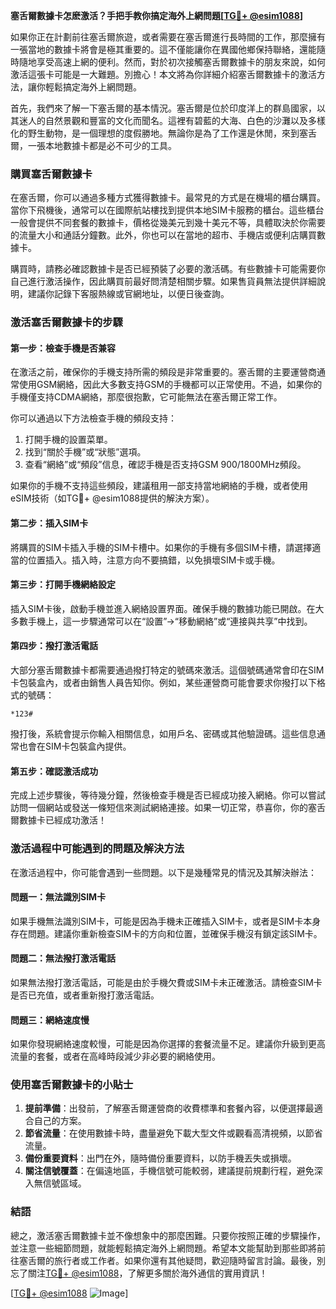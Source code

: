 **塞舌爾數據卡怎麽激活？手把手教你搞定海外上網問題[[TG💪+ @esim1088](https://t.me/s/esim1088)]**

如果你正在計劃前往塞舌爾旅遊，或者需要在塞舌爾進行長時間的工作，那麼擁有一張當地的數據卡將會是極其重要的。這不僅能讓你在異國他鄉保持聯絡，還能隨時隨地享受高速上網的便利。然而，對於初次接觸塞舌爾數據卡的朋友來說，如何激活這張卡可能是一大難題。別擔心！本文將為你詳細介紹塞舌爾數據卡的激活方法，讓你輕鬆搞定海外上網問題。

首先，我們來了解一下塞舌爾的基本情況。塞舌爾是位於印度洋上的群島國家，以其迷人的自然景觀和豐富的文化而聞名。這裡有碧藍的大海、白色的沙灘以及多樣化的野生動物，是一個理想的度假勝地。無論你是為了工作還是休閒，來到塞舌爾，一張本地數據卡都是必不可少的工具。

### **購買塞舌爾數據卡**

在塞舌爾，你可以通過多種方式獲得數據卡。最常見的方式是在機場的櫃台購買。當你下飛機後，通常可以在國際航站樓找到提供本地SIM卡服務的櫃台。這些櫃台一般會提供不同套餐的數據卡，價格從幾美元到幾十美元不等，具體取決於你需要的流量大小和通話分鐘數。此外，你也可以在當地的超市、手機店或便利店購買數據卡。

購買時，請務必確認數據卡是否已經預裝了必要的激活碼。有些數據卡可能需要你自己進行激活操作，因此購買前最好問清楚相關步驟。如果售貨員無法提供詳細說明，建議你記錄下客服熱線或官網地址，以便日後查詢。

### **激活塞舌爾數據卡的步驟**

#### **第一步：檢查手機是否兼容**

在激活之前，確保你的手機支持所需的頻段是非常重要的。塞舌爾的主要運營商通常使用GSM網絡，因此大多數支持GSM的手機都可以正常使用。不過，如果你的手機僅支持CDMA網絡，那麼很抱歉，它可能無法在塞舌爾正常工作。

你可以通過以下方法檢查手機的頻段支持：

1. 打開手機的設置菜單。
2. 找到“關於手機”或“狀態”選項。
3. 查看“網絡”或“頻段”信息，確認手機是否支持GSM 900/1800MHz頻段。

如果你的手機不支持這些頻段，建議租用一部支持當地網絡的手機，或者使用eSIM技術（如TG💪+ @esim1088提供的解決方案）。

#### **第二步：插入SIM卡**

將購買的SIM卡插入手機的SIM卡槽中。如果你的手機有多個SIM卡槽，請選擇適當的位置插入。插入時，注意方向不要搞錯，以免損壞SIM卡或手機。

#### **第三步：打開手機網絡設定**

插入SIM卡後，啟動手機並進入網絡設置界面。確保手機的數據功能已開啟。在大多數手機上，這一步驟通常可以在“設置”→“移動網絡”或“連接與共享”中找到。

#### **第四步：撥打激活電話**

大部分塞舌爾數據卡都需要通過撥打特定的號碼來激活。這個號碼通常會印在SIM卡包裝盒內，或者由銷售人員告知你。例如，某些運營商可能會要求你撥打以下格式的號碼：

```
*123#
```

撥打後，系統會提示你輸入相關信息，如用戶名、密碼或其他驗證碼。這些信息通常也會在SIM卡包裝盒內提供。

#### **第五步：確認激活成功**

完成上述步驟後，等待幾分鐘，然後檢查手機是否已經成功接入網絡。你可以嘗試訪問一個網站或發送一條短信來測試網絡連接。如果一切正常，恭喜你，你的塞舌爾數據卡已經成功激活！

### **激活過程中可能遇到的問題及解決方法**

在激活過程中，你可能會遇到一些問題。以下是幾種常見的情況及其解決辦法：

#### **問題一：無法識別SIM卡**

如果手機無法識別SIM卡，可能是因為手機未正確插入SIM卡，或者是SIM卡本身存在問題。建議你重新檢查SIM卡的方向和位置，並確保手機沒有鎖定該SIM卡。

#### **問題二：無法撥打激活電話**

如果無法撥打激活電話，可能是由於手機欠費或SIM卡未正確激活。請檢查SIM卡是否已充值，或者重新撥打激活電話。

#### **問題三：網絡速度慢**

如果你發現網絡速度較慢，可能是因為你選擇的套餐流量不足。建議你升級到更高流量的套餐，或者在高峰時段減少非必要的網絡使用。

### **使用塞舌爾數據卡的小貼士**

1. **提前準備**：出發前，了解塞舌爾運營商的收費標準和套餐內容，以便選擇最適合自己的方案。
2. **節省流量**：在使用數據卡時，盡量避免下載大型文件或觀看高清視頻，以節省流量。
3. **備份重要資料**：出門在外，隨時備份重要資料，以防手機丟失或損壞。
4. **關注信號覆蓋**：在偏遠地區，手機信號可能較弱，建議提前規劃行程，避免深入無信號區域。

### **結語**

總之，激活塞舌爾數據卡並不像想象中的那麼困難。只要你按照正確的步驟操作，並注意一些細節問題，就能輕鬆搞定海外上網問題。希望本文能幫助到那些即將前往塞舌爾的旅行者或工作者。如果你還有其他疑問，歡迎隨時留言討論。最後，別忘了關注[TG💪+ @esim1088](https://t.me/s/esim1088)，了解更多關於海外通信的實用資訊！

[[TG💪+ @esim1088](https://t.me/s/esim1088) ![Image](https://i.postimg.cc/4NQfJmqS/Snipaste-2025-05-13-00-14-12.png)]